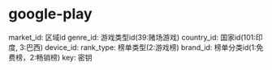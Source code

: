 # google-play
market_id: 区域id
genre_id: 游戏类型id(39:赌场游戏)
country_id: 国家id(101:印度, 3:巴西)
device_id:
rank_type: 榜单类型(2:游戏榜)
brand_id: 榜单分类id(1:免费榜，2:畅销榜)
key: 密钥

